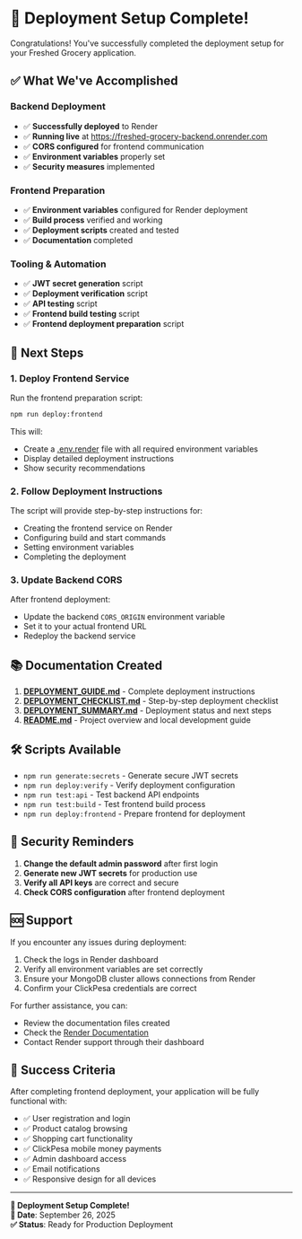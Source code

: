 # 🎉 Deployment Setup Complete!

Congratulations! You've successfully completed the deployment setup for your Freshed Grocery application.

## ✅ What We've Accomplished

### Backend Deployment
- ✅ **Successfully deployed** to Render
- ✅ **Running live** at https://freshed-grocery-backend.onrender.com
- ✅ **CORS configured** for frontend communication
- ✅ **Environment variables** properly set
- ✅ **Security measures** implemented

### Frontend Preparation
- ✅ **Environment variables** configured for Render deployment
- ✅ **Build process** verified and working
- ✅ **Deployment scripts** created and tested
- ✅ **Documentation** completed

### Tooling & Automation
- ✅ **JWT secret generation** script
- ✅ **Deployment verification** script
- ✅ **API testing** script
- ✅ **Frontend build testing** script
- ✅ **Frontend deployment preparation** script

## 🚀 Next Steps

### 1. Deploy Frontend Service
Run the frontend preparation script:
```bash
npm run deploy:frontend
```

This will:
- Create a [.env.render](file:///C:/Users/PC/Documents/freshed/.env.render) file with all required environment variables
- Display detailed deployment instructions
- Show security recommendations

### 2. Follow Deployment Instructions
The script will provide step-by-step instructions for:
- Creating the frontend service on Render
- Configuring build and start commands
- Setting environment variables
- Completing the deployment

### 3. Update Backend CORS
After frontend deployment:
- Update the backend `CORS_ORIGIN` environment variable
- Set it to your actual frontend URL
- Redeploy the backend service

## 📚 Documentation Created

1. **[DEPLOYMENT_GUIDE.md](file:///C:/Users/PC/Documents/freshed/DEPLOYMENT_GUIDE.md)** - Complete deployment instructions
2. **[DEPLOYMENT_CHECKLIST.md](file:///C:/Users/PC/Documents/freshed/DEPLOYMENT_CHECKLIST.md)** - Step-by-step deployment checklist
3. **[DEPLOYMENT_SUMMARY.md](file:///C:/Users/PC/Documents/freshed/DEPLOYMENT_SUMMARY.md)** - Deployment status and next steps
4. **[README.md](file:///C:/Users/PC/Documents/freshed/README.md)** - Project overview and local development guide

## 🛠️ Scripts Available

- `npm run generate:secrets` - Generate secure JWT secrets
- `npm run deploy:verify` - Verify deployment configuration
- `npm run test:api` - Test backend API endpoints
- `npm run test:build` - Test frontend build process
- `npm run deploy:frontend` - Prepare frontend for deployment

## 🔐 Security Reminders

1. **Change the default admin password** after first login
2. **Generate new JWT secrets** for production use
3. **Verify all API keys** are correct and secure
4. **Check CORS configuration** after frontend deployment

## 🆘 Support

If you encounter any issues during deployment:
1. Check the logs in Render dashboard
2. Verify all environment variables are set correctly
3. Ensure your MongoDB cluster allows connections from Render
4. Confirm your ClickPesa credentials are correct

For further assistance, you can:
- Review the documentation files created
- Check the [Render Documentation](https://render.com/docs)
- Contact Render support through their dashboard

## 🎯 Success Criteria

After completing frontend deployment, your application will be fully functional with:
- ✅ User registration and login
- ✅ Product catalog browsing
- ✅ Shopping cart functionality
- ✅ ClickPesa mobile money payments
- ✅ Admin dashboard access
- ✅ Email notifications
- ✅ Responsive design for all devices

---

**🎉 Deployment Setup Complete!**  
**📅 Date**: September 26, 2025  
**✅ Status**: Ready for Production Deployment